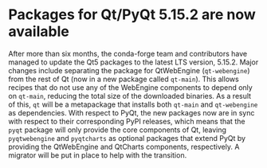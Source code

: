 # Packages for Qt/PyQt 5.15.2 are now available

After more than six months, the conda-forge team and contributors have
managed to update the Qt5 packages to the latest LTS version, 5.15.2.
Major changes include separating the package for QtWebEngine
(`qt-webengine`) from the rest of Qt (now in a new package called
`qt-main`). This allows recipes that do not use any of the WebEngine
components to depend only on `qt-main`, reducing the total size of the
downloaded binaries. As a result of this, `qt` will be a metapackage
that installs both `qt-main` and `qt-webengine` as dependencies.
With respect to PyQt, the new packages now are in sync with respect to
their corresponding PyPI releases, which means that the `pyqt` package
will only provide the core components of Qt, leaving `pyqtwebengine` and
`pyqtcharts` as optional packages that extend PyQt by providing the
QtWebEngine and QtCharts components, respectively. A migrator will be
put in place to help with the transition.
